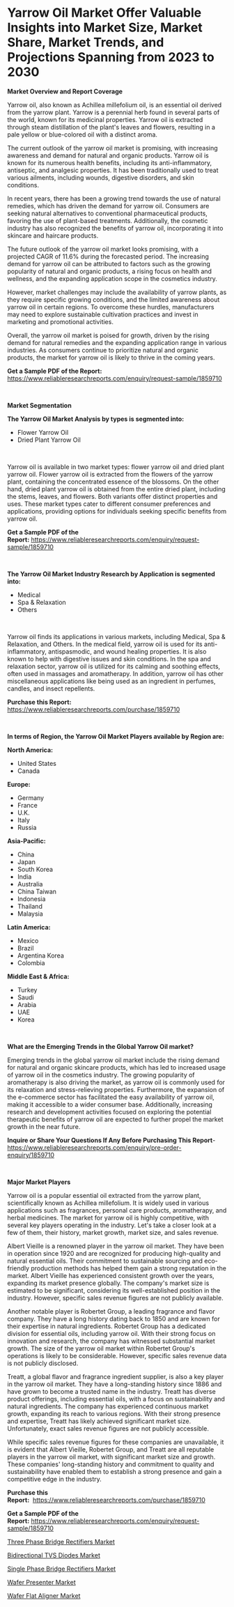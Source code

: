 <p><h1>Yarrow Oil Market Offer Valuable Insights into Market Size, Market Share, Market Trends, and Projections Spanning from 2023 to 2030</h1></p><p><strong>Market Overview and Report Coverage</strong></p>
<p><p>Yarrow oil, also known as Achillea millefolium oil, is an essential oil derived from the yarrow plant. Yarrow is a perennial herb found in several parts of the world, known for its medicinal properties. Yarrow oil is extracted through steam distillation of the plant's leaves and flowers, resulting in a pale yellow or blue-colored oil with a distinct aroma.</p><p>The current outlook of the yarrow oil market is promising, with increasing awareness and demand for natural and organic products. Yarrow oil is known for its numerous health benefits, including its anti-inflammatory, antiseptic, and analgesic properties. It has been traditionally used to treat various ailments, including wounds, digestive disorders, and skin conditions.</p><p>In recent years, there has been a growing trend towards the use of natural remedies, which has driven the demand for yarrow oil. Consumers are seeking natural alternatives to conventional pharmaceutical products, favoring the use of plant-based treatments. Additionally, the cosmetic industry has also recognized the benefits of yarrow oil, incorporating it into skincare and haircare products.</p><p>The future outlook of the yarrow oil market looks promising, with a projected CAGR of 11.6% during the forecasted period. The increasing demand for yarrow oil can be attributed to factors such as the growing popularity of natural and organic products, a rising focus on health and wellness, and the expanding application scope in the cosmetics industry.</p><p>However, market challenges may include the availability of yarrow plants, as they require specific growing conditions, and the limited awareness about yarrow oil in certain regions. To overcome these hurdles, manufacturers may need to explore sustainable cultivation practices and invest in marketing and promotional activities.</p><p>Overall, the yarrow oil market is poised for growth, driven by the rising demand for natural remedies and the expanding application range in various industries. As consumers continue to prioritize natural and organic products, the market for yarrow oil is likely to thrive in the coming years.</p></p>
<p><strong>Get a Sample PDF of the Report:</strong> <a href="https://www.reliableresearchreports.com/enquiry/request-sample/1859710">https://www.reliableresearchreports.com/enquiry/request-sample/1859710</a></p>
<p>&nbsp;</p>
<p><strong>Market Segmentation</strong></p>
<p><strong>The Yarrow Oil Market Analysis by types is segmented into:</strong></p>
<p><ul><li>Flower Yarrow Oil</li><li>Dried Plant Yarrow Oil</li></ul></p>
<p>&nbsp;</p>
<p><p>Yarrow oil is available in two market types: flower yarrow oil and dried plant yarrow oil. Flower yarrow oil is extracted from the flowers of the yarrow plant, containing the concentrated essence of the blossoms. On the other hand, dried plant yarrow oil is obtained from the entire dried plant, including the stems, leaves, and flowers. Both variants offer distinct properties and uses. These market types cater to different consumer preferences and applications, providing options for individuals seeking specific benefits from yarrow oil.</p></p>
<p><strong>Get a Sample PDF of the Report:</strong>&nbsp;<a href="https://www.reliableresearchreports.com/enquiry/request-sample/1859710">https://www.reliableresearchreports.com/enquiry/request-sample/1859710</a></p>
<p>&nbsp;</p>
<p><strong>The Yarrow Oil Market Industry Research by Application is segmented into:</strong></p>
<p><ul><li>Medical</li><li>Spa & Relaxation</li><li>Others</li></ul></p>
<p>&nbsp;</p>
<p><p>Yarrow oil finds its applications in various markets, including Medical, Spa & Relaxation, and Others. In the medical field, yarrow oil is used for its anti-inflammatory, antispasmodic, and wound healing properties. It is also known to help with digestive issues and skin conditions. In the spa and relaxation sector, yarrow oil is utilized for its calming and soothing effects, often used in massages and aromatherapy. In addition, yarrow oil has other miscellaneous applications like being used as an ingredient in perfumes, candles, and insect repellents.</p></p>
<p><strong>Purchase this Report:</strong>&nbsp; <a href="https://www.reliableresearchreports.com/purchase/1859710">https://www.reliableresearchreports.com/purchase/1859710</a></p>
<p>&nbsp;</p>
<p><strong>In terms of Region, the Yarrow Oil Market Players available by Region are:</strong></p>
<p>
    <p> <strong> North America: </strong>
        <ul>
            <li>United States</li>
            <li>Canada</li>
        </ul>
        </p> 
    <p> <strong> Europe: </strong>
        <ul>
            <li>Germany</li>
            <li>France</li>
            <li>U.K.</li>
            <li>Italy</li>
            <li>Russia</li>
        </ul>
        </p> 
    <p> <strong> Asia-Pacific: </strong>
        <ul>
            <li>China</li>
            <li>Japan</li>
            <li>South Korea</li>
            <li>India</li>
            <li>Australia</li>
            <li>China Taiwan</li>
            <li>Indonesia</li>
            <li>Thailand</li>
            <li>Malaysia</li>
        </ul>
        </p> 
    <p> <strong> Latin America: </strong>
        <ul>
            <li>Mexico</li>
            <li>Brazil</li>
            <li>Argentina Korea</li>
            <li>Colombia</li>
        </ul>
        </p> 
    <p> <strong> Middle East & Africa: </strong>
        <ul>
            <li>Turkey</li>
            <li>Saudi</li>
            <li>Arabia</li>
            <li>UAE</li>
            <li>Korea</li>
        </ul>
    </p>
    </p>
<p>&nbsp;</p>
<p><strong>What are the Emerging Trends in the Global Yarrow Oil market?</strong></p>
<p><p>Emerging trends in the global yarrow oil market include the rising demand for natural and organic skincare products, which has led to increased usage of yarrow oil in the cosmetics industry. The growing popularity of aromatherapy is also driving the market, as yarrow oil is commonly used for its relaxation and stress-relieving properties. Furthermore, the expansion of the e-commerce sector has facilitated the easy availability of yarrow oil, making it accessible to a wider consumer base. Additionally, increasing research and development activities focused on exploring the potential therapeutic benefits of yarrow oil are expected to further propel the market growth in the near future.</p></p>
<p><strong>Inquire or Share Your Questions If Any Before Purchasing This Report</strong>- <a href="https://www.reliableresearchreports.com/enquiry/pre-order-enquiry/1859710">https://www.reliableresearchreports.com/enquiry/pre-order-enquiry/1859710</a></p>
<p>&nbsp;</p>
<p><strong>Major Market Players</strong></p>
<p><p>Yarrow oil is a popular essential oil extracted from the yarrow plant, scientifically known as Achillea millefolium. It is widely used in various applications such as fragrances, personal care products, aromatherapy, and herbal medicines. The market for yarrow oil is highly competitive, with several key players operating in the industry. Let's take a closer look at a few of them, their history, market growth, market size, and sales revenue.</p><p>Albert Vieille is a renowned player in the yarrow oil market. They have been in operation since 1920 and are recognized for producing high-quality and natural essential oils. Their commitment to sustainable sourcing and eco-friendly production methods has helped them gain a strong reputation in the market. Albert Vieille has experienced consistent growth over the years, expanding its market presence globally. The company's market size is estimated to be significant, considering its well-established position in the industry. However, specific sales revenue figures are not publicly available.</p><p>Another notable player is Robertet Group, a leading fragrance and flavor company. They have a long history dating back to 1850 and are known for their expertise in natural ingredients. Robertet Group has a dedicated division for essential oils, including yarrow oil. With their strong focus on innovation and research, the company has witnessed substantial market growth. The size of the yarrow oil market within Robertet Group's operations is likely to be considerable. However, specific sales revenue data is not publicly disclosed.</p><p>Treatt, a global flavor and fragrance ingredient supplier, is also a key player in the yarrow oil market. They have a long-standing history since 1886 and have grown to become a trusted name in the industry. Treatt has diverse product offerings, including essential oils, with a focus on sustainability and natural ingredients. The company has experienced continuous market growth, expanding its reach to various regions. With their strong presence and expertise, Treatt has likely achieved significant market size. Unfortunately, exact sales revenue figures are not publicly accessible.</p><p>While specific sales revenue figures for these companies are unavailable, it is evident that Albert Vieille, Robertet Group, and Treatt are all reputable players in the yarrow oil market, with significant market size and growth. These companies' long-standing history and commitment to quality and sustainability have enabled them to establish a strong presence and gain a competitive edge in the industry.</p></p>
<p><strong>Purchase this Report:</strong>&nbsp;&nbsp;<a href="https://www.reliableresearchreports.com/purchase/1859710">https://www.reliableresearchreports.com/purchase/1859710</a></p>
<p></p>
<p><strong>Get a Sample PDF of the Report:</strong>&nbsp;<a href="https://www.reliableresearchreports.com/enquiry/request-sample/1859710">https://www.reliableresearchreports.com/enquiry/request-sample/1859710</a></p>
<p><p><a href="https://medium.com/@draft.web.back/three-phase-bridge-rectifiers-market-research-report-its-history-and-forecast-2023-to-2030-6d744b3350a1">Three Phase Bridge Rectifiers Market</a></p><p><a href="https://medium.com/@wall.see.write/bidirectional-tvs-diodes-market-trends-forecast-and-competitive-analysis-to-2030-5fa3c593eb0a">Bidirectional TVS Diodes Market</a></p><p><a href="https://medium.com/@react.shoe.mask/single-phase-bridge-rectifiers-market-size-and-market-trends-complete-industry-overview-2023-to-7721b88d7061">Single Phase Bridge Rectifiers Market</a></p><p><a href="https://medium.com/@lap.snake.again/wafer-presenter-market-insight-market-trends-growth-forecasted-from-2023-to-2030-97b3838c5206">Wafer Presenter Market</a></p><p><a href="https://medium.com/@pair.holy.proof/wafer-flat-aligner-market-comprehensive-assessment-by-type-application-and-geography-c3954e37fc8a">Wafer Flat Aligner Market</a></p></p>